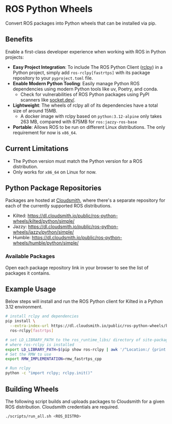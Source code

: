 # ROS Python Wheels

Convert ROS packages into Python wheels that can be installed via pip.

## Benefits

Enable a first-class developer experience when working with ROS in Python projects:

- **Easy Project Integration**: To include The ROS Python Client ([rclpy](https://github.com/ros2/rclpy)) in a Python project, simply add `ros-rclpy[fastrtps]` with its package repository to your `pyproject.toml` file.
- **Enable Modern Python Tooling**: Easily manage Python ROS dependencies using modern Python tools like uv, Poetry, and conda.
  - Check for vulnerabilities of ROS Python packages using PyPI scanners like [socket.dev/](https://socket.dev/search?e=pypi).
- **Lightweight**: The wheels of rclpy all of its dependencies have a total size of around 15MB.
  - A docker image with rclpy based on `python:3.12-alpine` only takes 263 MB, compared with 875MB for `ros:jazzy-ros-base`
- **Portable**: Allows ROS to be run on different Linux distributions. The only requirement for now is `x86_64`.

## Current Limitations

- The Python version must match the Python version for a ROS distribution.
- Only works for `x86_64` on Linux for now.

## Python Package Repositories

Packages are hosted at [Cloudsmith](https://cloudsmith.com), where there's a separate repository for each of the currently supported ROS distributions.

- Kilted: https://dl.cloudsmith.io/public/ros-python-wheels/kilted/python/simple/
- Jazzy: https://dl.cloudsmith.io/public/ros-python-wheels/jazzy/python/simple/
- Humble: https://dl.cloudsmith.io/public/ros-python-wheels/humble/python/simple/

### Available Packages

Open each package repository link in your browser to see the list of packages it contains.

## Example Usage

Below steps will install and run the ROS Python client for Kilted in a Python 3.12 environment.

```bash
# install rclpy and dependencies
pip install \
  --extra-index-url https://dl.cloudsmith.io/public/ros-python-wheels/kilted/python/simple/ \
  ros-rclpy[fastrtps]

# set LD_LIBRARY_PATH to the ros_runtime_libs/ directory of site-packages
# where ros-rclpy is installed
export LD_LIBRARY_PATH=$(pip show ros-rclpy | awk '/^Location:/ {print $2}')/ros_runtime_libs
# Set the RMW to use
export RMW_IMPLEMENTATION=rmw_fastrtps_cpp

# Run rclpy
python -c "import rclpy; rclpy.init()"
```

## Building Wheels

The following script builds and uploads packages to Cloudsmith for a given ROS distribution. Cloudsmith credentials are required.

```bash
./scripts/run_all.sh <ROS_DISTRO>
```
